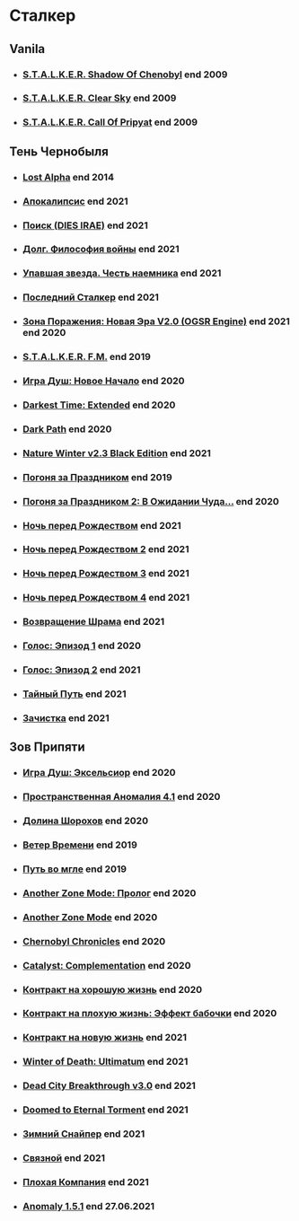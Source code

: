 # Сталкер
## Vanila
- ### [S.T.A.L.K.E.R. Shadow Of Chenobyl](https://store.steampowered.com/app/4500/STALKER_Shadow_of_Chernobyl/) end 2009
- ### [S.T.A.L.K.E.R. Clear Sky](https://store.steampowered.com/app/20510/STALKER_Clear_Sky/) end 2009
- ### [S.T.A.L.K.E.R. Call Of Pripyat](https://store.steampowered.com/app/41700/STALKER_Call_of_Pripyat/) end 2009

## Тень Чернобыля
- ### [Lost Alpha](https://ap-pro.ru/stuff/ten_chernobylja/lost-alpha-r129/) end 2014
- ### [Апокалипсис](https://ap-pro.ru/stuff/ten_chernobylja/apokalipsis-r44/) end 2021
- ### [Поиск (DIES IRAE)](https://ap-pro.ru/stuff/ten_chernobylja/poisk-dies-irae-r46/) end 2021
- ### [Долг. Философия войны](https://ap-pro.ru/stuff/ten_chernobylja/dolg-filosofiya-voyny-r53/) end 2021
- ### [Упавшая звезда. Честь наемника](https://ap-pro.ru/stuff/ten_chernobylja/upavshaya-zvezda-chest-naemnika-r94/) end 2021
- ### [Последний Сталкер](https://ap-pro.ru/stuff/ten_chernobylja/posledniy-stalker-r222/) end 2021
- ### [Зона Поражения: Новая Эра V2.0 (OGSR Engine)](https://ap-pro.ru/forums/topic/2378-stalker-zona-porazheniya-novaya-era-v20-ogsr-engine/) end 2021 end 2020
- ### [S.T.A.L.K.E.R. F.M.](https://ap-pro.ru/stuff/ten_chernobylja/stalker-fm-r248/) end 2019
- ### [Игра Душ: Новое Начало](https://ap-pro.ru/stuff/ten_chernobylja/igra-dush-novoe-nachalo-r255/) end 2020
- ### [Darkest Time: Extended](https://ap-pro.ru/stuff/ten_chernobylja/darkest-time-extended-r197/) end 2020
- ### [Dark Path](https://ap-pro.ru/stuff/ten_chernobylja/dark-path-r279/) end 2020
- ### [Nature Winter v2.3 Black Edition](https://ap-pro.ru/stuff/ten_chernobylja/nature-winter-v23-black-edition-r76/) end 2021
- ### [Погоня за Праздником](https://ap-pro.ru/stuff/ten_chernobylja/pogonya-za-prazdnikom-r210/) end 2019
- ### [Погоня за Праздником 2: В Ожидании Чуда...](https://ap-pro.ru/stuff/ten_chernobylja/pogonya-za-prazdnikom-2-v-ozhidanii-chuda-r231/) end 2020
- ### [Ночь перед Рождеством](https://ap-pro.ru/stuff/ten_chernobylja/noch-pered-rozhdestvom-r146/) end 2021
- ### [Ночь перед Рождеством 2](https://ap-pro.ru/stuff/ten_chernobylja/noch-pered-rozhdestvom-2-r176/) end 2021
- ### [Ночь перед Рождеством 3](https://ap-pro.ru/stuff/ten_chernobylja/noch-pered-rozhdestvom-3-r251/) end 2021
- ### [Ночь перед Рождеством 4](https://ap-pro.ru/stuff/ten_chernobylja/noch-pered-rozhdestvom-4-r300/) end 2021
- ### [Возвращение Шрама](https://ap-pro.ru/stuff/ten_chernobylja/vozvrashtenie-shrama-r64/) end 2021
- ### [Голос: Эпизод 1](https://ap-pro.ru/stuff/ten_chernobylja/golos-epizod-1-r219/) end 2020
- ### [Голос: Эпизод 2](https://ap-pro.ru/stuff/ten_chernobylja/golos-epizod-2-r266/) end 2021
- ### [Тайный Путь](https://ap-pro.ru/stuff/ten_chernobylja/taynyy-put-r163/) end 2021
- ### [Зачистка](https://ap-pro.ru/stuff/ten_chernobylja/zachistka-r177/) end 2021

## Зов Припяти
- ### [Игра Душ: Эксельсиор](https://ap-pro.ru/stuff/zov_pripjati/igra-dush-ekselsior-r242/) end 2020
- ### [Пространственная Аномалия 4.1](https://ap-pro.ru/stuff/zov_pripjati/prostranstvennaya-anomaliya-41-r151/) end 2020
- ### [Долина Шорохов](https://ap-pro.ru/stuff/zov_pripjati/dolina-shorohov-r97/) end 2020
- ### [Ветер Времени](https://ap-pro.ru/stuff/zov_pripjati/veter-vremeni-r201/) end 2019
- ### [Путь во мгле](https://ap-pro.ru/stuff/zov_pripjati/put-vo-mgle-r134/) end 2019
- ### [Another Zone Mode: Пролог](https://ap-pro.ru/stuff/zov_pripjati/another-zone-mod-prolog-r165/) end 2020
- ### [Another Zone Mode](https://ap-pro.ru/stuff/zov_pripjati/another-zone-mod-r194/) end 2020
- ### [Chernobyl Chronicles](https://ap-pro.ru/stuff/zov_pripjati/chernobyl-chronicles-r169/) end 2020
- ### [Catalyst: Complementation](https://ap-pro.ru/stuff/zov_pripjati/catalyst-complementation-r292/) end 2020
- ### [Контракт на хорошую жизнь](https://ap-pro.ru/stuff/zov_pripjati/kontrakt-na-horoshuyu-zhizn-r189/) end 2020
- ### [Контракт на плохую жизнь: Эффект бабочки](https://ap-pro.ru/stuff/zov_pripjati/kontrakt-na-plohuyu-zhizn-effekt-babochki-r215/) end 2020
- ### [Контракт на новую жизнь](https://ap-pro.ru/stuff/zov_pripjati/kontrakt-na-novuyu-zhizn-r295/) end 2021
- ### [Winter of Death: Ultimatum](https://ap-pro.ru/stuff/zov_pripjati/winter-of-death-ultimatum-r50/) end 2021
- ### [Dead City Breakthrough v3.0](https://ap-pro.ru/stuff/zov_pripjati/dead-city-breakthrough-30-r236/) end 2021
- ### [Doomed to Eternal Torment](https://ap-pro.ru/stuff/zov_pripjati/doomed-to-eternal-torment-r254/) end 2021
- ### [Зимний Снайпер](https://ap-pro.ru/stuff/zov_pripjati/zimniy-snayper-r211/) end 2021
- ### [Связной](https://ap-pro.ru/stuff/zov_pripjati/svyaznoy-r168/) end 2021
- ### [Плохая Компания](https://ap-pro.ru/stuff/zov_pripjati/plohaya-kompaniya-r136/) end 2021
- ### [Anomaly 1.5.1](https://ap-pro.ru/stuff/zov_pripjati/plohaya-kompaniya-r136/) end 27.06.2021
